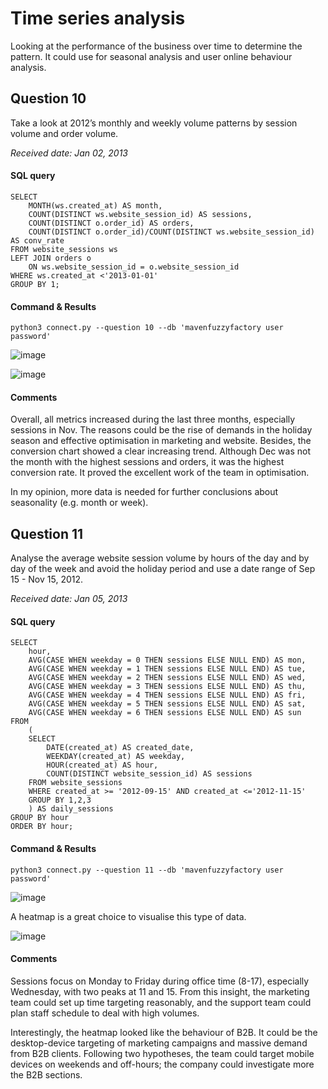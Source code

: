 # Time series analysis
Looking at the performance of the business over time to determine the pattern. It could use for seasonal analysis and user online behaviour analysis. 

## Question 10

Take a look at 2012’s monthly and weekly volume patterns by session volume and order volume.

_Received date: Jan 02, 2013_

#### SQL query 
```
SELECT 
	MONTH(ws.created_at) AS month,
	COUNT(DISTINCT ws.website_session_id) AS sessions,
	COUNT(DISTINCT o.order_id) AS orders,
	COUNT(DISTINCT o.order_id)/COUNT(DISTINCT ws.website_session_id) AS conv_rate
FROM website_sessions ws
LEFT JOIN orders o
	ON ws.website_session_id = o.website_session_id
WHERE ws.created_at <'2013-01-01'
GROUP BY 1;

```
#### Command & Results
```
python3 connect.py --question 10 --db 'mavenfuzzyfactory user password'
```
![image](https://user-images.githubusercontent.com/114192113/211798519-08c4e915-9027-472f-a7ba-d1c2c8a6e698.png)

![image](https://user-images.githubusercontent.com/114192113/211801859-a49b343e-768c-4695-8ffa-28e9caebea7a.png)

#### Comments
Overall, all metrics increased during the last three months, especially sessions in Nov. The reasons could be the rise of demands in the holiday season and effective optimisation in marketing and website.
Besides, the conversion chart showed a clear increasing trend. Although Dec was not the month with the highest sessions and orders,
it was the highest conversion rate. It proved the excellent work of the team in optimisation.

In my opinion, more data is needed for further conclusions about seasonality (e.g. month or week).

## Question 11

Analyse the average website session volume by hours of the day and by day of the week and avoid the 
holiday period and use a date range of Sep 15 - Nov 15, 2012.

_Received date: Jan 05, 2013_

#### SQL query 
```
SELECT
	hour,
	AVG(CASE WHEN weekday = 0 THEN sessions ELSE NULL END) AS mon,
	AVG(CASE WHEN weekday = 1 THEN sessions ELSE NULL END) AS tue,
	AVG(CASE WHEN weekday = 2 THEN sessions ELSE NULL END) AS wed,
	AVG(CASE WHEN weekday = 3 THEN sessions ELSE NULL END) AS thu,
	AVG(CASE WHEN weekday = 4 THEN sessions ELSE NULL END) AS fri,
	AVG(CASE WHEN weekday = 5 THEN sessions ELSE NULL END) AS sat,
	AVG(CASE WHEN weekday = 6 THEN sessions ELSE NULL END) AS sun
FROM 
	(
	SELECT
		DATE(created_at) AS created_date,
		WEEKDAY(created_at) AS weekday,
		HOUR(created_at) AS hour,
		COUNT(DISTINCT website_session_id) AS sessions
	FROM website_sessions
	WHERE created_at >= '2012-09-15' AND created_at <='2012-11-15'
	GROUP BY 1,2,3
	) AS daily_sessions
GROUP BY hour
ORDER BY hour;

```
#### Command & Results
```
python3 connect.py --question 11 --db 'mavenfuzzyfactory user password'
```
![image](https://user-images.githubusercontent.com/114192113/211802817-d869d2d3-63df-4b29-86cd-c1e901160195.png)

A heatmap is a great choice to visualise this type of data.

![image](https://user-images.githubusercontent.com/114192113/211802855-04baf0d4-ca43-496f-bac2-acbb35bd5f48.png)

#### Comments

Sessions focus on Monday to Friday during office time (8-17), especially Wednesday, with two peaks at 11 and 15. From this insight, the marketing team could set up time targeting reasonably, and the support team could plan staff schedule to deal with high volumes.

Interestingly, the heatmap looked like the behaviour of B2B. It could be the desktop-device targeting of marketing campaigns and massive demand from B2B clients. Following two hypotheses, the team could target mobile devices on weekends and off-hours; the company could investigate more the B2B sections.
